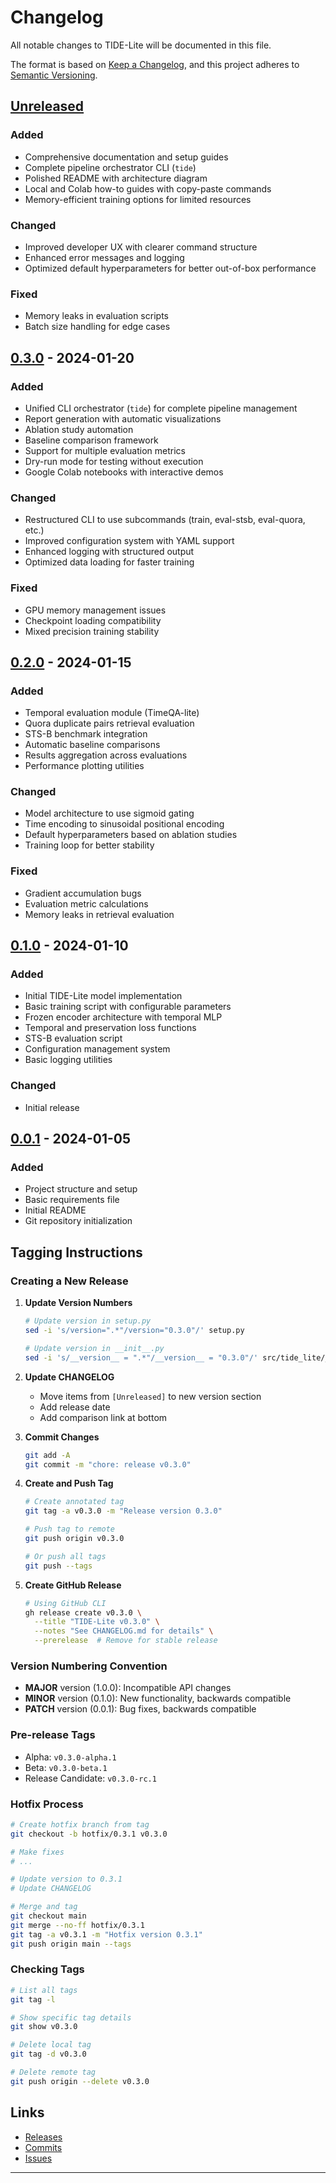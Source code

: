 # Changelog

All notable changes to TIDE-Lite will be documented in this file.

The format is based on [Keep a Changelog](https://keepachangelog.com/en/1.0.0/),
and this project adheres to [Semantic Versioning](https://semver.org/spec/v2.0.0.html).

## [Unreleased]

### Added
- Comprehensive documentation and setup guides
- Complete pipeline orchestrator CLI (`tide`)
- Polished README with architecture diagram
- Local and Colab how-to guides with copy-paste commands
- Memory-efficient training options for limited resources

### Changed
- Improved developer UX with clearer command structure
- Enhanced error messages and logging
- Optimized default hyperparameters for better out-of-box performance

### Fixed
- Memory leaks in evaluation scripts
- Batch size handling for edge cases

## [0.3.0] - 2024-01-20

### Added
- Unified CLI orchestrator (`tide`) for complete pipeline management
- Report generation with automatic visualizations
- Ablation study automation
- Baseline comparison framework
- Support for multiple evaluation metrics
- Dry-run mode for testing without execution
- Google Colab notebooks with interactive demos

### Changed
- Restructured CLI to use subcommands (train, eval-stsb, eval-quora, etc.)
- Improved configuration system with YAML support
- Enhanced logging with structured output
- Optimized data loading for faster training

### Fixed
- GPU memory management issues
- Checkpoint loading compatibility
- Mixed precision training stability

## [0.2.0] - 2024-01-15

### Added
- Temporal evaluation module (TimeQA-lite)
- Quora duplicate pairs retrieval evaluation  
- STS-B benchmark integration
- Automatic baseline comparisons
- Results aggregation across evaluations
- Performance plotting utilities

### Changed
- Model architecture to use sigmoid gating
- Time encoding to sinusoidal positional encoding
- Default hyperparameters based on ablation studies
- Training loop for better stability

### Fixed
- Gradient accumulation bugs
- Evaluation metric calculations
- Memory leaks in retrieval evaluation

## [0.1.0] - 2024-01-10

### Added
- Initial TIDE-Lite model implementation
- Basic training script with configurable parameters
- Frozen encoder architecture with temporal MLP
- Temporal and preservation loss functions
- STS-B evaluation script
- Configuration management system
- Basic logging utilities

### Changed
- Initial release

## [0.0.1] - 2024-01-05

### Added
- Project structure and setup
- Basic requirements file
- Initial README
- Git repository initialization

## Tagging Instructions

### Creating a New Release

1. **Update Version Numbers**
   ```bash
   # Update version in setup.py
   sed -i 's/version=".*"/version="0.3.0"/' setup.py
   
   # Update version in __init__.py  
   sed -i 's/__version__ = ".*"/__version__ = "0.3.0"/' src/tide_lite/__init__.py
   ```

2. **Update CHANGELOG**
   - Move items from `[Unreleased]` to new version section
   - Add release date
   - Add comparison link at bottom

3. **Commit Changes**
   ```bash
   git add -A
   git commit -m "chore: release v0.3.0"
   ```

4. **Create and Push Tag**
   ```bash
   # Create annotated tag
   git tag -a v0.3.0 -m "Release version 0.3.0"
   
   # Push tag to remote
   git push origin v0.3.0
   
   # Or push all tags
   git push --tags
   ```

5. **Create GitHub Release**
   ```bash
   # Using GitHub CLI
   gh release create v0.3.0 \
     --title "TIDE-Lite v0.3.0" \
     --notes "See CHANGELOG.md for details" \
     --prerelease  # Remove for stable release
   ```

### Version Numbering Convention

- **MAJOR** version (1.0.0): Incompatible API changes
- **MINOR** version (0.1.0): New functionality, backwards compatible
- **PATCH** version (0.0.1): Bug fixes, backwards compatible

### Pre-release Tags

- Alpha: `v0.3.0-alpha.1`
- Beta: `v0.3.0-beta.1`
- Release Candidate: `v0.3.0-rc.1`

### Hotfix Process

```bash
# Create hotfix branch from tag
git checkout -b hotfix/0.3.1 v0.3.0

# Make fixes
# ...

# Update version to 0.3.1
# Update CHANGELOG

# Merge and tag
git checkout main
git merge --no-ff hotfix/0.3.1
git tag -a v0.3.1 -m "Hotfix version 0.3.1"
git push origin main --tags
```

### Checking Tags

```bash
# List all tags
git tag -l

# Show specific tag details
git show v0.3.0

# Delete local tag
git tag -d v0.3.0

# Delete remote tag
git push origin --delete v0.3.0
```

## Links

- [Releases](https://github.com/yourusername/TIDE-Lite/releases)
- [Commits](https://github.com/yourusername/TIDE-Lite/commits/main)
- [Issues](https://github.com/yourusername/TIDE-Lite/issues)

---

[Unreleased]: https://github.com/yourusername/TIDE-Lite/compare/v0.3.0...HEAD
[0.3.0]: https://github.com/yourusername/TIDE-Lite/compare/v0.2.0...v0.3.0
[0.2.0]: https://github.com/yourusername/TIDE-Lite/compare/v0.1.0...v0.2.0
[0.1.0]: https://github.com/yourusername/TIDE-Lite/compare/v0.0.1...v0.1.0
[0.0.1]: https://github.com/yourusername/TIDE-Lite/releases/tag/v0.0.1
